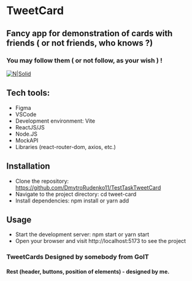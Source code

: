 # TweetCard

## Fancy app for demonstration of cards with friends ( or not friends, who knows ?)

### You may follow them ( or not follow, as your wish ) !

[![N|Solid](https://textbook.edu.goit.global/lms-career-homework/uk/img/image-1.jpg)](https://textbook.edu.goit.global/lms-career-homework/uk/img/image-1.jpg)

## Tech tools:

- Figma
- VSCode
- Development environment: Vite
- ReactJS/JS
- Node.JS
- MockAPI
- Libraries (react-router-dom, axios, etc.)

## Installation

- Clone the repository: https://github.com/DmytroRudenko11/TestTaskTweetCard
- Navigate to the project directory: cd tweet-card
- Install dependencies: npm install or yarn add

## Usage

- Start the development server: npm start or yarn start
- Open your browser and visit http://localhost:5173 to see the project

### TweetCards Designed by somebody from GoIT

#### Rest (header, buttons, position of elements) - designed by me.
